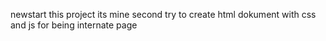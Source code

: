 newstart
this project its mine second try to create html dokument with css and js for being internate page